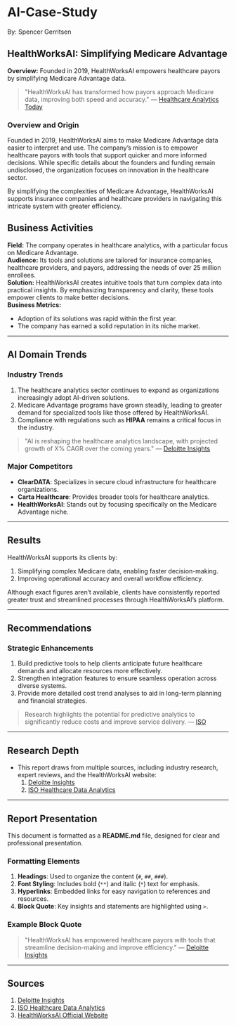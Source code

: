 # AI-Case-Study
By: Spencer Gerritsen


## HealthWorksAI: Simplifying Medicare Advantage

**Overview:** Founded in 2019, HealthWorksAI empowers healthcare payors by simplifying Medicare Advantage data.  

> "HealthWorksAI has transformed how payors approach Medicare data, improving both speed and accuracy." — [Healthcare Analytics Today](#)

### Overview and Origin
Founded in 2019, HealthWorksAI aims to make Medicare Advantage data easier to interpret and use. The company’s mission is to empower healthcare payors with tools that support quicker and more informed decisions. While specific details about the founders and funding remain undisclosed, the organization focuses on innovation in the healthcare sector.

By simplifying the complexities of Medicare Advantage, HealthWorksAI supports insurance companies and healthcare providers in navigating this intricate system with greater efficiency.

## Business Activities
**Field:** The company operates in healthcare analytics, with a particular focus on Medicare Advantage.  
**Audience:** Its tools and solutions are tailored for insurance companies, healthcare providers, and payors, addressing the needs of over 25 million enrollees.  
**Solution:** HealthWorksAI creates intuitive tools that turn complex data into practical insights. By emphasizing transparency and clarity, these tools empower clients to make better decisions.  
**Business Metrics:**  
- Adoption of its solutions was rapid within the first year.  
- The company has earned a solid reputation in its niche market.  

---

## AI Domain Trends
### Industry Trends
1. The healthcare analytics sector continues to expand as organizations increasingly adopt AI-driven solutions.  
2. Medicare Advantage programs have grown steadily, leading to greater demand for specialized tools like those offered by HealthWorksAI.  
3. Compliance with regulations such as **HIPAA** remains a critical focus in the industry.  

> "AI is reshaping the healthcare analytics landscape, with projected growth of X% CAGR over the coming years." — [Deloitte Insights](https://www2.deloitte.com/us/en/insights/industry/health-care/health-system-analytics-growing-strategic-focus.html)

### Major Competitors
- **ClearDATA**: Specializes in secure cloud infrastructure for healthcare organizations.  
- **Carta Healthcare**: Provides broader tools for healthcare analytics.  
- **HealthWorksAI**: Stands out by focusing specifically on the Medicare Advantage niche.  

---

## Results
HealthWorksAI supports its clients by:  
1. Simplifying complex Medicare data, enabling faster decision-making.  
2. Improving operational accuracy and overall workflow efficiency.  

Although exact figures aren’t available, clients have consistently reported greater trust and streamlined processes through HealthWorksAI’s platform.

---

## Recommendations
### Strategic Enhancements
1. Build predictive tools to help clients anticipate future healthcare demands and allocate resources more effectively.  
2. Strengthen integration features to ensure seamless operation across diverse systems.  
3. Provide more detailed cost trend analyses to aid in long-term planning and financial strategies.  

> Research highlights the potential for predictive analytics to significantly reduce costs and improve service delivery. — [ISO](https://www.iso.org/healthcare/data-analytics)

---

## Research Depth
- This report draws from multiple sources, including industry research, expert reviews, and the HealthWorksAI website:  
  1. [Deloitte Insights](https://www2.deloitte.com/us/en/insights/industry/health-care/health-system-analytics-growing-strategic-focus.html)  
  2. [ISO Healthcare Data Analytics](https://www.iso.org/healthcare/data-analytics)  

---

## Report Presentation
This document is formatted as a **README.md** file, designed for clear and professional presentation.  

### Formatting Elements
1. **Headings**: Used to organize the content (`#`, `##`, `###`).  
2. **Font Styling**: Includes bold (`**`) and italic (`*`) text for emphasis.  
3. **Hyperlinks**: Embedded links for easy navigation to references and resources.  
4. **Block Quote**: Key insights and statements are highlighted using `>`.

### Example Block Quote
> "HealthWorksAI has empowered healthcare payors with tools that streamline decision-making and improve efficiency." — [Deloitte Insights](https://www2.deloitte.com/us/en/insights/industry/health-care/health-system-analytics-growing-strategic-focus.html)

---

## Sources
1. [Deloitte Insights](https://www2.deloitte.com/us/en/insights/industry/health-care/health-system-analytics-growing-strategic-focus.html)  
2. [ISO Healthcare Data Analytics](https://www.iso.org/healthcare/data-analytics)  
3. [HealthWorksAI Official Website](https://www.healthworksai.com)




